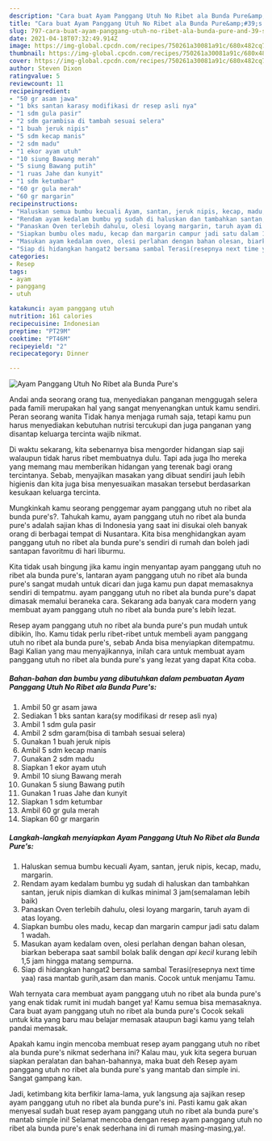 ```yaml
---
description: "Cara buat Ayam Panggang Utuh No Ribet ala Bunda Pure&amp;#39;s yang enak dan Mudah Dibuat"
title: "Cara buat Ayam Panggang Utuh No Ribet ala Bunda Pure&amp;#39;s yang enak dan Mudah Dibuat"
slug: 797-cara-buat-ayam-panggang-utuh-no-ribet-ala-bunda-pure-and-39-s-yang-enak-dan-mudah-dibuat
date: 2021-04-18T07:32:49.914Z
image: https://img-global.cpcdn.com/recipes/750261a30081a91c/680x482cq70/ayam-panggang-utuh-no-ribet-ala-bunda-pures-foto-resep-utama.jpg
thumbnail: https://img-global.cpcdn.com/recipes/750261a30081a91c/680x482cq70/ayam-panggang-utuh-no-ribet-ala-bunda-pures-foto-resep-utama.jpg
cover: https://img-global.cpcdn.com/recipes/750261a30081a91c/680x482cq70/ayam-panggang-utuh-no-ribet-ala-bunda-pures-foto-resep-utama.jpg
author: Steven Dixon
ratingvalue: 5
reviewcount: 11
recipeingredient:
- "50 gr asam jawa"
- "1 bks santan karasy modifikasi dr resep asli nya"
- "1 sdm gula pasir"
- "2 sdm garambisa di tambah sesuai selera"
- "1 buah jeruk nipis"
- "5 sdm kecap manis"
- "2 sdm madu"
- "1 ekor ayam utuh"
- "10 siung Bawang merah"
- "5 siung Bawang putih"
- "1 ruas Jahe dan kunyit"
- "1 sdm ketumbar"
- "60 gr gula merah"
- "60 gr margarin"
recipeinstructions:
- "Haluskan semua bumbu kecuali Ayam, santan, jeruk nipis, kecap, madu, margarin."
- "Rendam ayam kedalam bumbu yg sudah di haluskan dan tambahkan santan, jeruk nipis diamkan di kulkas minimal 3 jam(semalaman lebih baik)"
- "Panaskan Oven terlebih dahulu, olesi loyang margarin, taruh ayam di atas loyang."
- "Siapkan bumbu oles madu, kecap dan margarin campur jadi satu dalam 1 wadah."
- "Masukan ayam kedalam oven, olesi perlahan dengan bahan olesan, biarkan beberapa saat sambil bolak balik dengan *api kecil* kurang lebih 1,5 jam hingga matang sempurna."
- "Siap di hidangkan hangat2 bersama sambal Terasi(resepnya next time yaa) rasa mantab gurih,asam dan manis. Cocok untuk menjamu Tamu."
categories:
- Resep
tags:
- ayam
- panggang
- utuh

katakunci: ayam panggang utuh 
nutrition: 161 calories
recipecuisine: Indonesian
preptime: "PT29M"
cooktime: "PT46M"
recipeyield: "2"
recipecategory: Dinner

---
```



![Ayam Panggang Utuh No Ribet ala Bunda Pure&#39;s](https://img-global.cpcdn.com/recipes/750261a30081a91c/680x482cq70/ayam-panggang-utuh-no-ribet-ala-bunda-pures-foto-resep-utama.jpg)

Andai anda seorang orang tua, menyediakan panganan menggugah selera pada famili merupakan hal yang sangat menyenangkan untuk kamu sendiri. Peran seorang  wanita Tidak hanya menjaga rumah saja, tetapi kamu pun harus menyediakan kebutuhan nutrisi tercukupi dan juga panganan yang disantap keluarga tercinta wajib nikmat.

Di waktu  sekarang, kita sebenarnya bisa mengorder hidangan siap saji walaupun tidak harus ribet membuatnya dulu. Tapi ada juga lho mereka yang memang mau memberikan hidangan yang terenak bagi orang tercintanya. Sebab, menyajikan masakan yang dibuat sendiri jauh lebih higienis dan kita juga bisa menyesuaikan masakan tersebut berdasarkan kesukaan keluarga tercinta. 



Mungkinkah kamu seorang penggemar ayam panggang utuh no ribet ala bunda pure&#39;s?. Tahukah kamu, ayam panggang utuh no ribet ala bunda pure&#39;s adalah sajian khas di Indonesia yang saat ini disukai oleh banyak orang di berbagai tempat di Nusantara. Kita bisa menghidangkan ayam panggang utuh no ribet ala bunda pure&#39;s sendiri di rumah dan boleh jadi santapan favoritmu di hari liburmu.

Kita tidak usah bingung jika kamu ingin menyantap ayam panggang utuh no ribet ala bunda pure&#39;s, lantaran ayam panggang utuh no ribet ala bunda pure&#39;s sangat mudah untuk dicari dan juga kamu pun dapat memasaknya sendiri di tempatmu. ayam panggang utuh no ribet ala bunda pure&#39;s dapat dimasak memalui beraneka cara. Sekarang ada banyak cara modern yang membuat ayam panggang utuh no ribet ala bunda pure&#39;s lebih lezat.

Resep ayam panggang utuh no ribet ala bunda pure&#39;s pun mudah untuk dibikin, lho. Kamu tidak perlu ribet-ribet untuk membeli ayam panggang utuh no ribet ala bunda pure&#39;s, sebab Anda bisa menyiapkan ditempatmu. Bagi Kalian yang mau menyajikannya, inilah cara untuk membuat ayam panggang utuh no ribet ala bunda pure&#39;s yang lezat yang dapat Kita coba.

<!--inarticleads1-->

##### Bahan-bahan dan bumbu yang dibutuhkan dalam pembuatan Ayam Panggang Utuh No Ribet ala Bunda Pure&#39;s:

1. Ambil 50 gr asam jawa
1. Sediakan 1 bks santan kara(sy modifikasi dr resep asli nya)
1. Ambil 1 sdm gula pasir
1. Ambil 2 sdm garam(bisa di tambah sesuai selera)
1. Gunakan 1 buah jeruk nipis
1. Ambil 5 sdm kecap manis
1. Gunakan 2 sdm madu
1. Siapkan 1 ekor ayam utuh
1. Ambil 10 siung Bawang merah
1. Gunakan 5 siung Bawang putih
1. Gunakan 1 ruas Jahe dan kunyit
1. Siapkan 1 sdm ketumbar
1. Ambil 60 gr gula merah
1. Siapkan 60 gr margarin




<!--inarticleads2-->

##### Langkah-langkah menyiapkan Ayam Panggang Utuh No Ribet ala Bunda Pure&#39;s:

1. Haluskan semua bumbu kecuali Ayam, santan, jeruk nipis, kecap, madu, margarin.
1. Rendam ayam kedalam bumbu yg sudah di haluskan dan tambahkan santan, jeruk nipis diamkan di kulkas minimal 3 jam(semalaman lebih baik)
1. Panaskan Oven terlebih dahulu, olesi loyang margarin, taruh ayam di atas loyang.
1. Siapkan bumbu oles madu, kecap dan margarin campur jadi satu dalam 1 wadah.
1. Masukan ayam kedalam oven, olesi perlahan dengan bahan olesan, biarkan beberapa saat sambil bolak balik dengan *api kecil* kurang lebih 1,5 jam hingga matang sempurna.
1. Siap di hidangkan hangat2 bersama sambal Terasi(resepnya next time yaa) rasa mantab gurih,asam dan manis. Cocok untuk menjamu Tamu.




Wah ternyata cara membuat ayam panggang utuh no ribet ala bunda pure&#39;s yang enak tidak rumit ini mudah banget ya! Kamu semua bisa memasaknya. Cara buat ayam panggang utuh no ribet ala bunda pure&#39;s Cocok sekali untuk kita yang baru mau belajar memasak ataupun bagi kamu yang telah pandai memasak.

Apakah kamu ingin mencoba membuat resep ayam panggang utuh no ribet ala bunda pure&#39;s nikmat sederhana ini? Kalau mau, yuk kita segera buruan siapkan peralatan dan bahan-bahannya, maka buat deh Resep ayam panggang utuh no ribet ala bunda pure&#39;s yang mantab dan simple ini. Sangat gampang kan. 

Jadi, ketimbang kita berfikir lama-lama, yuk langsung aja sajikan resep ayam panggang utuh no ribet ala bunda pure&#39;s ini. Pasti kamu gak akan menyesal sudah buat resep ayam panggang utuh no ribet ala bunda pure&#39;s mantab simple ini! Selamat mencoba dengan resep ayam panggang utuh no ribet ala bunda pure&#39;s enak sederhana ini di rumah masing-masing,ya!.

